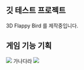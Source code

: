 ## 깃 테스트 프로젝트

3D Flappy Bird 를 제작중입니다.

## 게임 기능 기획

<img src="https://capsule-render.vercel.app/api?type=waving&color=BDBDC8&height=150&section=header" />
가나다라
<img src="https://capsule-render.vercel.app/api?type=waving&color=BDBDC8&height=150&section=footer" />

